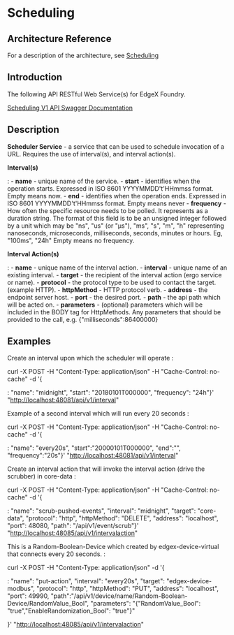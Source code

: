 # Scheduling

## Architecture Reference

For a description of the architecture, see
[Scheduling](../../microservices/support/scheduler/Ch-Scheduling.md)
## Introduction

The following API RESTful Web Service(s) for EdgeX Foundry.

[Scheduling V1 API Swagger Documentation](https://app.swaggerhub.com/apis-docs/EdgeXFoundry1/support-scheduler)
<!-- [Scheduling API HTML Documentation](support-scheduler.html) -->

## Description

**Scheduler Service** - a service that can be used to schedule
invocation of a URL. Requires the use of interval(s), and interval
action(s).

**Interval(s)**

:   -   **name** - unique name of the service.
    -   **start** - identifies when the operation starts. Expressed in
        ISO 8601 YYYYMMDD't'HHmmss format. Empty means now.
    -   **end** - identifies when the operation ends. Expressed in ISO
        8601 YYYYMMDD't'HHmmss format. Empty means never
    -   **frequency** - How often the specific resource needs to be polled. It represents as a duration string. The format of this field is to be an unsigned integer followed by a unit which may be "ns", "us" (or "µs"), "ms", "s", "m", "h" representing nanoseconds, microseconds, milliseconds, seconds, minutes or hours. Eg, "100ms", "24h" Empty means no
        frequency.

**Interval Action(s)**

:   -   **name** - unique name of the interval action.
    -   **interval** - unique name of an existing interval.
    -   **target** - the recipient of the interval action (ergo service
        or name).
    -   **protocol** - the protocol type to be used to contact the
        target. (example HTTP).
    -   **httpMethod** - HTTP protocol verb.
    -   **address** - the endpoint server host.
    -   **port** - the desired port.
    -   **path** - the api path which will be acted on.
    -   **parameters** - (optional) parameters which will be included in
        the BODY tag for HttpMethods. Any parameters that should be
        provided to the call, e.g. {"milliseconds":86400000}

## Examples

Create an interval upon which the scheduler will operate :

curl -X POST -H "Content-Type: application/json" -H "Cache-Control: no-cache" -d '{

:   "name": "midnight", "start": "20180101T000000",
    "frequency": "24h"}'
    "<http://localhost:48081/api/v1/interval>"

Example of a second interval which will run every 20 seconds :

curl -X POST -H "Content-Type: application/json" -H "Cache-Control: no-cache" -d '{

:   "name": "every20s", "start":"20000101T000000", "end":"",
    "frequency":"20s"}'
    "<http://localhost:48081/api/v1/interval>"

Create an interval action that will invoke the interval action (drive
the scrubber) in core-data :

curl -X POST -H "Content-Type: application/json" -H "Cache-Control: no-cache" -d '{

:   "name": "scrub-pushed-events", "interval": "midnight",
    "target": "core-data", "protocol": "http", "httpMethod":
    "DELETE", "address": "localhost", "port": 48080, "path":
    "/api/v1/event/scrub"}'
    "<http://localhost:48085/api/v1/intervalaction>"

This is a Random-Boolean-Device which created by edgex-device-virtual
that connects every 20 seconds. :

curl -X POST -H "Content-Type: application/json" -d '{

:   "name": "put-action", "interval": "every20s", "target":
    "edgex-device-modbus", "protocol": "http", "httpMethod":
    "PUT", "address": "localhost", "port": 49990,
    "path":"/api/v1/device/name/Random-Boolean-Device/RandomValue\_Bool",
    "parameters": "{"RandomValue\_Bool":
    "true","EnableRandomization\_Bool": "true"}"

}' "<http://localhost:48085/api/v1/intervalaction>"
